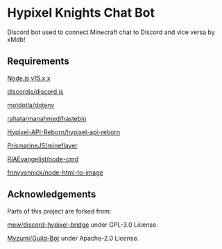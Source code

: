# Hypixel Knights Chat Bot
Discord bot used to connect Minecraft chat to Discord and vice versa by xMdb!

## Requirements
[Node.js v15.x.x](https://nodejs.org/en/)

[discordjs/discord.js](https://github.com/discordjs/discord.js)

[motdotla/dotenv](https://github.com/motdotla/dotenv)

[rahatarmanahmed/hastebin](https://github.com/rahatarmanahmed/hastebin)

[Hypixel-API-Reborn/hypixel-api-reborn](https://github.com/Hypixel-API-Reborn/hypixel-api-reborn)

[PrismarineJS/mineflayer](https://github.com/PrismarineJS/mineflayer)

[RIAEvangelist/node-cmd](https://github.com/RIAEvangelist/node-cmd)

[frinyvonnick/node-html-to-image](https://github.com/frinyvonnick/node-html-to-image)


## Acknowledgements
Parts of this project are forked from:

[mew/discord-hypixel-bridge](https://github.com/mew/discord-hypixel-bridge) under GPL-3.0 License.

[Myzumi/Guild-Bot](https://github.com/Myzumi/Guild-Bot) under Apache-2.0 License.
